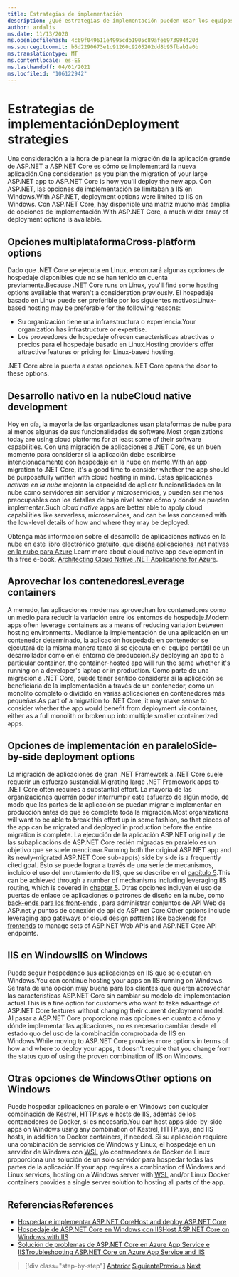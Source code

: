 ```yaml
---
title: Estrategias de implementación
description: ¿Qué estrategias de implementación pueden usar los equipos al migrar de ASP.NET a ASP.NET Core? ¿Una migración incremental permite la implementación en paralelo de .NET Framework y aplicaciones de .NET Core, lo que proporciona una experiencia de usuario final sin problemas?
author: ardalis
ms.date: 11/13/2020
ms.openlocfilehash: 4c69f049611e4995cdb1905c89afe6973994f20d
ms.sourcegitcommit: b5d2290673e1c91260c9205202dd8b95fbab1a0b
ms.translationtype: MT
ms.contentlocale: es-ES
ms.lasthandoff: 04/01/2021
ms.locfileid: "106122942"
---
```

# <a name="deployment-strategies"></a><span data-ttu-id="1bb7c-104">Estrategias de implementación</span><span class="sxs-lookup"><span data-stu-id="1bb7c-104">Deployment strategies</span></span>

<span data-ttu-id="1bb7c-105">Una consideración a la hora de planear la migración de la aplicación grande de ASP.NET a ASP.NET Core es cómo se implementará la nueva aplicación.</span><span class="sxs-lookup"><span data-stu-id="1bb7c-105">One consideration as you plan the migration of your large ASP.NET app to ASP.NET Core is how you'll deploy the new app.</span></span> <span data-ttu-id="1bb7c-106">Con ASP.NET, las opciones de implementación se limitaban a IIS en Windows.</span><span class="sxs-lookup"><span data-stu-id="1bb7c-106">With ASP.NET, deployment options were limited to IIS on Windows.</span></span> <span data-ttu-id="1bb7c-107">Con ASP.NET Core, hay disponible una matriz mucho más amplia de opciones de implementación.</span><span class="sxs-lookup"><span data-stu-id="1bb7c-107">With ASP.NET Core, a much wider array of deployment options is available.</span></span>

## <a name="cross-platform-options"></a><span data-ttu-id="1bb7c-108">Opciones multiplataforma</span><span class="sxs-lookup"><span data-stu-id="1bb7c-108">Cross-platform options</span></span>

<span data-ttu-id="1bb7c-109">Dado que .NET Core se ejecuta en Linux, encontrará algunas opciones de hospedaje disponibles que no se han tenido en cuenta previamente.</span><span class="sxs-lookup"><span data-stu-id="1bb7c-109">Because .NET Core runs on Linux, you'll find some hosting options available that weren't a consideration previously.</span></span> <span data-ttu-id="1bb7c-110">El hospedaje basado en Linux puede ser preferible por los siguientes motivos:</span><span class="sxs-lookup"><span data-stu-id="1bb7c-110">Linux-based hosting may be preferable for the following reasons:</span></span>

* <span data-ttu-id="1bb7c-111">Su organización tiene una infraestructura o experiencia.</span><span class="sxs-lookup"><span data-stu-id="1bb7c-111">Your organization has infrastructure or expertise.</span></span>
* <span data-ttu-id="1bb7c-112">Los proveedores de hospedaje ofrecen características atractivas o precios para el hospedaje basado en Linux.</span><span class="sxs-lookup"><span data-stu-id="1bb7c-112">Hosting providers offer attractive features or pricing for Linux-based hosting.</span></span>

<span data-ttu-id="1bb7c-113">.NET Core abre la puerta a estas opciones.</span><span class="sxs-lookup"><span data-stu-id="1bb7c-113">.NET Core opens the door to these options.</span></span>

## <a name="cloud-native-development"></a><span data-ttu-id="1bb7c-114">Desarrollo nativo en la nube</span><span class="sxs-lookup"><span data-stu-id="1bb7c-114">Cloud native development</span></span>

<span data-ttu-id="1bb7c-115">Hoy en día, la mayoría de las organizaciones usan plataformas de nube para al menos algunas de sus funcionalidades de software.</span><span class="sxs-lookup"><span data-stu-id="1bb7c-115">Most organizations today are using cloud platforms for at least some of their software capabilities.</span></span> <span data-ttu-id="1bb7c-116">Con una migración de aplicaciones a .NET Core, es un buen momento para considerar si la aplicación debe escribirse intencionadamente con hospedaje en la nube en mente.</span><span class="sxs-lookup"><span data-stu-id="1bb7c-116">With an app migration to .NET Core, it's a good time to consider whether the app should be purposefully written with cloud hosting in mind.</span></span> <span data-ttu-id="1bb7c-117">Estas aplicaciones *nativas en la nube* mejoran la capacidad de aplicar funcionalidades en la nube como servidores sin servidor y microservicios, y pueden ser menos preocupables con los detalles de bajo nivel sobre cómo y dónde se pueden implementar.</span><span class="sxs-lookup"><span data-stu-id="1bb7c-117">Such *cloud native* apps are better able to apply cloud capabilities like serverless, microservices, and can be less concerned with the low-level details of how and where they may be deployed.</span></span>

<span data-ttu-id="1bb7c-118">Obtenga más información sobre el desarrollo de aplicaciones nativas en la nube en este libro electrónico gratuito, que [diseña aplicaciones .net nativas en la nube para Azure](../cloud-native/index.md).</span><span class="sxs-lookup"><span data-stu-id="1bb7c-118">Learn more about cloud native app development in this free e-book, [Architecting Cloud Native .NET Applications for Azure](../cloud-native/index.md).</span></span>

## <a name="leverage-containers"></a><span data-ttu-id="1bb7c-119">Aprovechar los contenedores</span><span class="sxs-lookup"><span data-stu-id="1bb7c-119">Leverage containers</span></span>

<span data-ttu-id="1bb7c-120">A menudo, las aplicaciones modernas aprovechan los contenedores como un medio para reducir la variación entre los entornos de hospedaje.</span><span class="sxs-lookup"><span data-stu-id="1bb7c-120">Modern apps often leverage containers as a means of reducing variation between hosting environments.</span></span> <span data-ttu-id="1bb7c-121">Mediante la implementación de una aplicación en un contenedor determinado, la aplicación hospedada en contenedor se ejecutará de la misma manera tanto si se ejecuta en el equipo portátil de un desarrollador como en el entorno de producción.</span><span class="sxs-lookup"><span data-stu-id="1bb7c-121">By deploying an app to a particular container, the container-hosted app will run the same whether it's running on a developer's laptop or in production.</span></span> <span data-ttu-id="1bb7c-122">Como parte de una migración a .NET Core, puede tener sentido considerar si la aplicación se beneficiaría de la implementación a través de un contenedor, como un monolito completo o dividido en varias aplicaciones en contenedores más pequeñas.</span><span class="sxs-lookup"><span data-stu-id="1bb7c-122">As part of a migration to .NET Core, it may make sense to consider whether the app would benefit from deployment via container, either as a full monolith or broken up into multiple smaller containerized apps.</span></span>

## <a name="side-by-side-deployment-options"></a><span data-ttu-id="1bb7c-123">Opciones de implementación en paralelo</span><span class="sxs-lookup"><span data-stu-id="1bb7c-123">Side-by-side deployment options</span></span>

<span data-ttu-id="1bb7c-124">La migración de aplicaciones de gran .NET Framework a .NET Core suele requerir un esfuerzo sustancial.</span><span class="sxs-lookup"><span data-stu-id="1bb7c-124">Migrating large .NET Framework apps to .NET Core often requires a substantial effort.</span></span> <span data-ttu-id="1bb7c-125">La mayoría de las organizaciones querrán poder interrumpir este esfuerzo de algún modo, de modo que las partes de la aplicación se puedan migrar e implementar en producción antes de que se complete toda la migración.</span><span class="sxs-lookup"><span data-stu-id="1bb7c-125">Most organizations will want to be able to break this effort up in some fashion, so that pieces of the app can be migrated and deployed in production before the entire migration is complete.</span></span> <span data-ttu-id="1bb7c-126">La ejecución de la aplicación ASP.NET original y de las subaplicacións de ASP.NET Core recién migradas en paralelo es un objetivo que se suele mencionar.</span><span class="sxs-lookup"><span data-stu-id="1bb7c-126">Running both the original ASP.NET app and its newly-migrated ASP.NET Core sub-app(s) side by side is a frequently cited goal.</span></span> <span data-ttu-id="1bb7c-127">Esto se puede lograr a través de una serie de mecanismos, incluido el uso del enrutamiento de IIS, que se describe en el [capítulo 5](deployment-scenarios.md).</span><span class="sxs-lookup"><span data-stu-id="1bb7c-127">This can be achieved through a number of mechanisms including leveraging IIS routing, which is covered in [chapter 5](deployment-scenarios.md).</span></span> <span data-ttu-id="1bb7c-128">Otras opciones incluyen el uso de puertas de enlace de aplicaciones o patrones de diseño en la nube, como [back-ends para los front-ends](/azure/architecture/patterns/backends-for-frontends) , para administrar conjuntos de API Web de ASP.net y puntos de conexión de api de ASP.net Core.</span><span class="sxs-lookup"><span data-stu-id="1bb7c-128">Other options include leveraging app gateways or cloud design patterns like [backends for frontends](/azure/architecture/patterns/backends-for-frontends) to manage sets of ASP.NET Web APIs and ASP.NET Core API endpoints.</span></span>

## <a name="iis-on-windows"></a><span data-ttu-id="1bb7c-129">IIS en Windows</span><span class="sxs-lookup"><span data-stu-id="1bb7c-129">IIS on Windows</span></span>

<span data-ttu-id="1bb7c-130">Puede seguir hospedando sus aplicaciones en IIS que se ejecutan en Windows.</span><span class="sxs-lookup"><span data-stu-id="1bb7c-130">You can continue hosting your apps on IIS running on Windows.</span></span> <span data-ttu-id="1bb7c-131">Se trata de una opción muy buena para los clientes que quieren aprovechar las características ASP.NET Core sin cambiar su modelo de implementación actual.</span><span class="sxs-lookup"><span data-stu-id="1bb7c-131">This is a fine option for customers who want to take advantage of ASP.NET Core features without changing their current deployment model.</span></span> <span data-ttu-id="1bb7c-132">Al pasar a ASP.NET Core proporciona más opciones en cuanto a cómo y dónde implementar las aplicaciones, no es necesario cambiar desde el estado quo del uso de la combinación comprobada de IIS en Windows.</span><span class="sxs-lookup"><span data-stu-id="1bb7c-132">While moving to ASP.NET Core provides more options in terms of how and where to deploy your apps, it doesn't require that you change from the status quo of using the proven combination of IIS on Windows.</span></span>

## <a name="other-options-on-windows"></a><span data-ttu-id="1bb7c-133">Otras opciones de Windows</span><span class="sxs-lookup"><span data-stu-id="1bb7c-133">Other options on Windows</span></span>

<span data-ttu-id="1bb7c-134">Puede hospedar aplicaciones en paralelo en Windows con cualquier combinación de Kestrel, HTTP.sys e hosts de IIS, además de los contenedores de Docker, si es necesario.</span><span class="sxs-lookup"><span data-stu-id="1bb7c-134">You can host apps side-by-side apps on Windows using any combination of Kestrel, HTTP.sys, and IIS hosts, in addition to Docker containers, if needed.</span></span> <span data-ttu-id="1bb7c-135">Si su aplicación requiere una combinación de servicios de Windows y Linux, el hospedaje en un servidor de Windows con [WSL](/windows/wsl/about) y/o contenedores de Docker de Linux proporciona una solución de un solo servidor para hospedar todas las partes de la aplicación.</span><span class="sxs-lookup"><span data-stu-id="1bb7c-135">If your app requires a combination of Windows and Linux services, hosting on a Windows server with [WSL](/windows/wsl/about) and/or Linux Docker containers provides a single server solution to hosting all parts of the app.</span></span>

## <a name="references"></a><span data-ttu-id="1bb7c-136">Referencias</span><span class="sxs-lookup"><span data-stu-id="1bb7c-136">References</span></span>

- [<span data-ttu-id="1bb7c-137">Hospedar e implementar ASP.NET Core</span><span class="sxs-lookup"><span data-stu-id="1bb7c-137">Host and deploy ASP.NET Core</span></span>](/aspnet/core/host-and-deploy/)
- [<span data-ttu-id="1bb7c-138">Hospedaje de ASP.NET Core en Windows con IIS</span><span class="sxs-lookup"><span data-stu-id="1bb7c-138">Host ASP.NET Core on Windows with IIS</span></span>](/aspnet/core/host-and-deploy/iis/)
- [<span data-ttu-id="1bb7c-139">Solución de problemas de ASP.NET Core en Azure App Service e IIS</span><span class="sxs-lookup"><span data-stu-id="1bb7c-139">Troubleshooting ASP.NET Core on Azure App Service and IIS</span></span>](/aspnet/core/test/troubleshoot-azure-iis)

>[!div class="step-by-step"]
><span data-ttu-id="1bb7c-140">[Anterior](migrate-web-forms.md)
>[Siguiente](additional-migration-resources.md)</span><span class="sxs-lookup"><span data-stu-id="1bb7c-140">[Previous](migrate-web-forms.md)
[Next](additional-migration-resources.md)</span></span>

